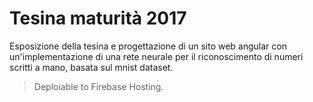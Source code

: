 # Tesina maturità 2017

Esposizione della tesina e progettazione di un sito web angular con un'implementazione di una rete neurale per il riconoscimento di numeri scritti a mano, basata sul mnist dataset.

> Deploiable to Firebase Hosting.